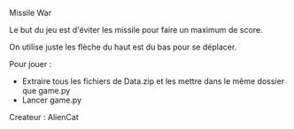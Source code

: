 Missile War


Le but du jeu est d'éviter les missile pour faire un maximum de score.

On utilise juste les flèche du haut est du bas pour se déplacer.

Pour jouer :

- Extraire tous les fichiers de Data.zip et les mettre dans le même dossier que game.py
- Lancer game.py

Createur : AlienCat
